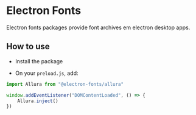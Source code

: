 # Electron Fonts

Electron fonts packages provide font archives em electron desktop apps.

## How to use

* Install the package

* On your `preload.js`, add:

```ts
import Allura from "@electron-fonts/allura"

window.addEventListener("DOMContentLoaded", () => {
    Allura.inject()
})
```